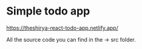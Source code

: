 # **Simple todo app**

https://theshirya-react-todo-app.netlify.app/

All the source code you can find in the -> src folder.
